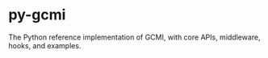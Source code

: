 # py-gcmi

The Python reference implementation of GCMI, with core APIs, middleware, hooks, and examples.
